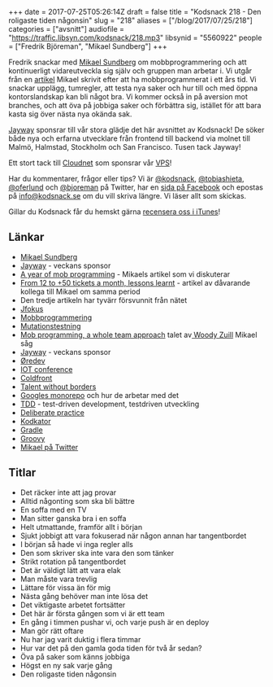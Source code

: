 +++
date = 2017-07-25T05:26:14Z
draft = false
title = "Kodsnack 218 - Den roligaste tiden någonsin"
slug = "218"
aliases = ["/blog/2017/07/25/218"]
categories = ["avsnitt"]
audiofile = "https://traffic.libsyn.com/kodsnack/218.mp3"
libsynid = "5560922"
people = ["Fredrik Björeman", "Mikael Sundberg"]
+++

Fredrik snackar med [Mikael Sundberg](https://twitter.com/msundb) om mobbprogrammering och att kontinuerligt vidareutveckla sig själv och gruppen man arbetar i. Vi utgår från en [artikel](https://engineering.klarna.com/a-year-of-mob-programming-e8cc7543ac2) Mikael skrivit efter att ha mobbprogrammerat i ett års tid. Vi snackar upplägg, tumregler, att testa nya saker och hur till och med öppna kontorslandskap kan bli något bra. Vi kommer också in på aversion mot branches, och att öva på jobbiga saker och förbättra sig, istället för att bara kasta sig över nästa nya okända sak.

[Jayway](https://www.jayway.com/) sponsrar till vår stora glädje det här avsnittet av Kodsnack! De söker både nya och erfarna utvecklare från frontend till backend via molnet till Malmö, Halmstad, Stockholm och San Francisco. Tusen tack Jayway!

Ett stort tack till [Cloudnet](http://www.cloudnet.se) som sponsrar vår [VPS](http://en.wikipedia.org/wiki/Virtual_private_server)!

Har du kommentarer, frågor eller tips? Vi är [@kodsnack](https://www.twitter.com/kodsnack), [@tobiashieta](https://www.twitter.com/tobiashieta), [@oferlund](https://www.twitter.com/oferlund) och [@bjoreman](https://www.twitter.com/bjoreman) på Twitter, har en [sida på Facebook](https://www.facebook.com/kodsnack) och epostas på [info@kodsnack.se](mailto:info@kodsnack.se) om du vill skriva längre. Vi läser allt som skickas.

Gillar du Kodsnack får du hemskt gärna [recensera oss i iTunes](http://itunes.apple.com/se/podcast/kodsnack/id561631498?l=en)!

## Länkar ##
* [Mikael Sundberg](https://twitter.com/msundb)
* [Jayway](https://www.jayway.com/) - veckans sponsor
* [A year of mob programming](https://engineering.klarna.com/a-year-of-mob-programming-e8cc7543ac2) - Mikaels artikel som vi diskuterar
* [From 12 to +50 tickets a month, lessons learnt](https://www.linkedin.com/pulse/from-12-50-tickets-month-lessons-learnt-fredrik-broman) - artikel av dåvarande kollega till Mikael om samma period
* Den tredje artikeln har tyvärr försvunnit från nätet
* [Jfokus](http://www.jfokus.se/jfokus/)
* [Mobbprogrammering](https://en.wikipedia.org/wiki/Mob_programming)
* [Mutationstestning](https://en.wikipedia.org/wiki/Mutation_testing)
* [Mob programming, a whole team approach](https://www.youtube.com/watch?v=8cy64qkgTyI) talet av[ Woody Zuill](https://twitter.com/WoodyZuill) Mikael såg
* [Jayway](https://www.jayway.com/) - veckans sponsor
* [Øredev](http://oredev.org/)
* [IOT conference](http://www.iotconf.se/)
* [Coldfront](https://2017.coldfront.co/)
* [Talent without borders](https://www.talentwithoutborders.io/)
* [Googles monorepo](http://m.cacm.acm.org/magazines/2016/7/204032-why-google-stores-billions-of-lines-of-code-in-a-single-repository/fulltext) och hur de arbetar med det
* [TDD](https://en.wikipedia.org/wiki/Test-driven_development) - test-driven development, testdriven utveckling
* [Deliberate practice](https://en.wikipedia.org/wiki/Practice_%28learning_method%29#Deliberate_practice)
* [Kodkator](https://en.wikipedia.org/wiki/Kata_%28programming%29)
* [Gradle](https://en.wikipedia.org/wiki/Gradle)
* [Groovy](https://en.wikipedia.org/wiki/Groovy_%28programming_language%29)
* [Mikael på Twitter](https://twitter.com/msundb)

## Titlar ##
* Det räcker inte att jag provar
* Alltid någonting som ska bli bättre
* En soffa med en TV
* Man sitter ganska bra i en soffa
* Helt utmattande, framför allt i början
* Sjukt jobbigt att vara fokuserad när någon annan har tangentbordet
* I början så hade vi inga regler alls
* Den som skriver ska inte vara den som tänker
* Strikt rotation på tangentbordet
* Det är väldigt lätt att vara elak
* Man måste vara trevlig
* Lättare för vissa än för mig
* Nästa gång behöver man inte lösa det
* Det viktigaste arbetet fortsätter
* Det här är första gången som vi är ett team
* En gång i timmen pushar vi, och varje push är en deploy
* Man gör rätt oftare
* Nu har jag varit duktig i flera timmar
* Hur var det på den gamla goda tiden för två år sedan?
* Öva på saker som känns jobbiga
* Högst en ny sak varje gång
* Den roligaste tiden någonsin